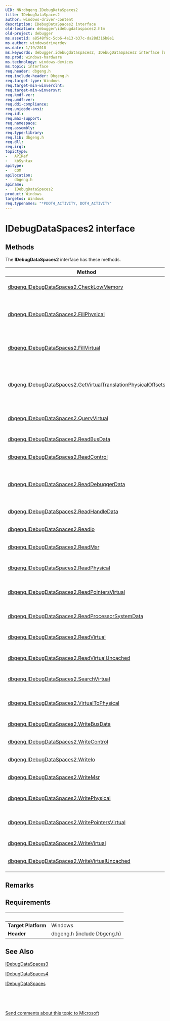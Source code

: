 ```yaml
---
UID: NN:dbgeng.IDebugDataSpaces2
title: IDebugDataSpaces2
author: windows-driver-content
description: IDebugDataSpaces2 interface
old-location: debugger\idebugdataspaces2.htm
old-project: debugger
ms.assetid: a8548f9c-5cb6-4a13-b37c-da28d316b8e1
ms.author: windowsdriverdev
ms.date: 1/19/2018
ms.keywords: debugger.idebugdataspaces2, IDebugDataSpaces2 interface [Windows Debugging], IDebugDataSpaces2 interface [Windows Debugging], described, IDebugDataSpaces2, dbgeng/IDebugDataSpaces2
ms.prod: windows-hardware
ms.technology: windows-devices
ms.topic: interface
req.header: dbgeng.h
req.include-header: Dbgeng.h
req.target-type: Windows
req.target-min-winverclnt: 
req.target-min-winversvr: 
req.kmdf-ver: 
req.umdf-ver: 
req.ddi-compliance: 
req.unicode-ansi: 
req.idl: 
req.max-support: 
req.namespace: 
req.assembly: 
req.type-library: 
req.lib: dbgeng.h
req.dll: 
req.irql: 
topictype:
-	APIRef
-	kbSyntax
apitype:
-	COM
apilocation:
-	dbgeng.h
apiname:
-	IDebugDataSpaces2
product: Windows
targetos: Windows
req.typenames: "*PDOT4_ACTIVITY, DOT4_ACTIVITY"
---
```


# IDebugDataSpaces2 interface



## Methods

<p>The <b>IDebugDataSpaces2</b> interface has these methods.</p>

| Method | Description |
| ---- |:---- |
| [dbgeng.IDebugDataSpaces2.CheckLowMemory](nf-dbgeng-idebugdataspaces2-checklowmemory.md) | The CheckLowMemory method checks for memory corruption in the low 4 GB of memory. |
| [dbgeng.IDebugDataSpaces2.FillPhysical](nf-dbgeng-idebugdataspaces2-fillphysical.md) | The FillPhysical method writes a pattern of bytes to the target's physical memory. The pattern is written repeatedly until the specified memory range is filled. |
| [dbgeng.IDebugDataSpaces2.FillVirtual](nf-dbgeng-idebugdataspaces2-fillvirtual.md) | The FillVirtual method writes a pattern of bytes to the target's virtual memory. The pattern is written repeatedly until the specified memory range is filled. |
| [dbgeng.IDebugDataSpaces2.GetVirtualTranslationPhysicalOffsets](nf-dbgeng-idebugdataspaces2-getvirtualtranslationphysicaloffsets.md) | The GetVirtualTranslationPhysicalOffsets method returns the physical addresses of the system paging structures at different levels of the paging hierarchy. |
| [dbgeng.IDebugDataSpaces2.QueryVirtual](nf-dbgeng-idebugdataspaces2-queryvirtual.md) | The QueryVirtual method provides information about the specified pages in the target's virtual address space. |
| [dbgeng.IDebugDataSpaces2.ReadBusData](nf-dbgeng-idebugdataspaces2-readbusdata.md) | The ReadBusData method reads data from a system bus. |
| [dbgeng.IDebugDataSpaces2.ReadControl](nf-dbgeng-idebugdataspaces2-readcontrol.md) | The ReadControl method reads implementation-specific system data. |
| [dbgeng.IDebugDataSpaces2.ReadDebuggerData](nf-dbgeng-idebugdataspaces2-readdebuggerdata.md) | The ReadDebuggerData method returns information about the target that the debugger engine has queried or determined during the current session. |
| [dbgeng.IDebugDataSpaces2.ReadHandleData](nf-dbgeng-idebugdataspaces2-readhandledata.md) | The ReadHandleData method retrieves information about a system object specified by a system handle. |
| [dbgeng.IDebugDataSpaces2.ReadIo](nf-dbgeng-idebugdataspaces2-readio.md) | The ReadIo method reads from the system and bus I/O memory. |
| [dbgeng.IDebugDataSpaces2.ReadMsr](nf-dbgeng-idebugdataspaces2-readmsr.md) | The ReadMsr method reads a specified Model-Specific Register (MSR). |
| [dbgeng.IDebugDataSpaces2.ReadPhysical](nf-dbgeng-idebugdataspaces2-readphysical.md) | The ReadPhysical method reads the target's memory from the specified physical address. |
| [dbgeng.IDebugDataSpaces2.ReadPointersVirtual](nf-dbgeng-idebugdataspaces2-readpointersvirtual.md) | The ReadPointersVirtual method is a convenience method for reading pointers from the target's virtual address space. |
| [dbgeng.IDebugDataSpaces2.ReadProcessorSystemData](nf-dbgeng-idebugdataspaces2-readprocessorsystemdata.md) | The ReadProcessorSystemData method returns data about the specified processor. |
| [dbgeng.IDebugDataSpaces2.ReadVirtual](nf-dbgeng-idebugdataspaces2-readvirtual.md) | The ReadVirtual method reads memory from the target's virtual address space. |
| [dbgeng.IDebugDataSpaces2.ReadVirtualUncached](nf-dbgeng-idebugdataspaces2-readvirtualuncached.md) | The ReadVirtualUncached method reads memory from the target's virtual address space. |
| [dbgeng.IDebugDataSpaces2.SearchVirtual](nf-dbgeng-idebugdataspaces2-searchvirtual.md) | The SearchVirtual method searches the target's virtual memory for a specified pattern of bytes. |
| [dbgeng.IDebugDataSpaces2.VirtualToPhysical](nf-dbgeng-idebugdataspaces2-virtualtophysical.md) | The VirtualToPhysical method translates a location in the target's virtual address space into a physical memory address. |
| [dbgeng.IDebugDataSpaces2.WriteBusData](nf-dbgeng-idebugdataspaces2-writebusdata.md) | The WriteBusData method writes data to a system bus. |
| [dbgeng.IDebugDataSpaces2.WriteControl](nf-dbgeng-idebugdataspaces2-writecontrol.md) | The WriteControl method writes implementation-specific system data. |
| [dbgeng.IDebugDataSpaces2.WriteIo](nf-dbgeng-idebugdataspaces2-writeio.md) | The WriteIo method writes to the system and bus I/O memory. |
| [dbgeng.IDebugDataSpaces2.WriteMsr](nf-dbgeng-idebugdataspaces2-writemsr.md) | The WriteMsr method writes a value to the specified Model-Specific Register (MSR). |
| [dbgeng.IDebugDataSpaces2.WritePhysical](nf-dbgeng-idebugdataspaces2-writephysical.md) | The WritePhysical method writes data to the specified physical address in the target's memory. |
| [dbgeng.IDebugDataSpaces2.WritePointersVirtual](nf-dbgeng-idebugdataspaces2-writepointersvirtual.md) | The WritePointersVirtual method is a convenience method for writing pointers to the target's virtual address space. |
| [dbgeng.IDebugDataSpaces2.WriteVirtual](nf-dbgeng-idebugdataspaces2-writevirtual.md) | The WriteVirtual method writes data to the target's virtual address space. |
| [dbgeng.IDebugDataSpaces2.WriteVirtualUncached](nf-dbgeng-idebugdataspaces2-writevirtualuncached.md) | The WriteVirtualUncached method writes data to the target's virtual address space. |

## Remarks



## Requirements
| &nbsp; | &nbsp; |
| ---- |:---- |
| **Target Platform** | Windows |
| **Header** | dbgeng.h (include Dbgeng.h) |

## See Also

<a href="..\dbgeng\nn-dbgeng-idebugdataspaces3.md">IDebugDataSpaces3</a>



<a href="..\dbgeng\nn-dbgeng-idebugdataspaces4.md">IDebugDataSpaces4</a>



<a href="..\dbgeng\nn-dbgeng-idebugdataspaces.md">IDebugDataSpaces</a>



 

 

<a href="mailto:wsddocfb@microsoft.com?subject=Documentation%20feedback [debugger\debugger]:%20IDebugDataSpaces2 interface%20 RELEASE:%20(1/19/2018)&amp;body=%0A%0APRIVACY STATEMENT%0A%0AWe use your feedback to improve the documentation. We don't use your email address for any other purpose, and we'll remove your email address from our system after the issue that you're reporting is fixed. While we're working to fix this issue, we might send you an email message to ask for more info. Later, we might also send you an email message to let you know that we've addressed your feedback.%0A%0AFor more info about Microsoft's privacy policy, see http://privacy.microsoft.com/en-us/default.aspx." title="Send comments about this topic to Microsoft">Send comments about this topic to Microsoft</a>